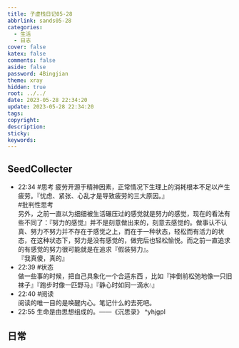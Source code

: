```yaml
---
title: 子虚栈日记05-28
abbrlink: sands05-28
categories:
  - 生活
  - 日志
cover: false
katex: false
comments: false
aside: false
password: 4Bingjian
theme: xray
hidden: true
root: ../../
date: 2023-05-28 22:34:20
update: 2023-05-28 22:34:20
tags:
copyright:
description:
sticky:
keywords:
---
```


## SeedCollecter
- 22:34 #思考 疲劳开源于精神因素，正常情况下生理上的消耗根本不足以产生疲劳。『忧虑、紧张、心乱才是导致疲劳的三大原因。』<br>#批判性思考 <br>另外，之前一直以为细细被生活碾压过的感觉就是努力的感觉，现在的看法有些不同了：『努力的感觉』并不是刻意做出来的，刻意去感觉的。做事认不认真、努力不努力并不存在于感觉之上，而在于一种状态，轻松而有活力的状态，在这种状态下，努力是没有感觉的，做完后也轻松愉悦。而之前一直追求的有感觉的努力很可能就是在追求『假装努力』。<br>『我真傻，真的』
- 22:39 #状态 <br>做一些事的时候，把自己具象化一个合适东西 ，比如『摔倒前松弛地像一只旧袜子』『跑步时像一匹野马』『静心时如同一滴水💧』
- 22:40 #阅读 <br>阅读的唯一目的是唤醒内心。笔记什么的去死吧。
- 22:55 生命是由思想组成的。——《沉思录》 ^yhjgpl


## 日常